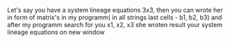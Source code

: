 Let's say you have a system lineage equations 3x3, then you can wrote her in form of matrix's in my programm( in all strings last cells - b1,  b2,  b3) and after my programm search for you  x1,  x2, x3 she wroten result your system lineage equations on new window
